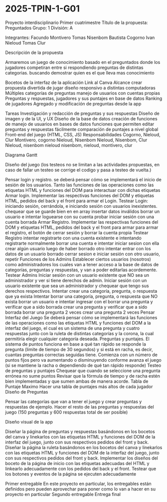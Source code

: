 # 2025-TPIN-1-G01

Proyecto interdisciplinario
Primer cuatrimestre
Título de la propuesta: Preguntados                                                Grupo: 1 División: A

Integrantes:
Facundo Montivero
Tomas Nisenbom
Bautista Cogorno
Ivan Nieloud
Tomas Clur




Descripción de la propuesta

Armaremos un juego de conocimiento basado en el preguntados donde los jugadores competiran entre si respondiendo preguntas de distintas categorias. buscando demostrar quien es el que lleva mas conocimiento














Bocetos de la interfaz de la aplicación
Link al Canva
Alcance
crear propuesta divertida de jugar
diseño responsivo a distintas computadoras
Múltiples categorías de preguntas
manejo de usuarios con cuentas propias
Preguntas y respuestas, jugadores y sus puntajes en base de datos
Ranking de jugadores
Agregado y modificación de preguntas desde la app

Tareas
Investigación y redacción de preguntas y sus respuestas
Diseño de imagen y de la UI, y UX
Diseño de la base de datos 
creación de funciones de manejo de usuarios en bases de datos
funciones que permiten editar preguntas y respuestas fácilmente
comparación de puntajes a nivel global
Front-end del juego (HTML, CSS, JS)
Responsabilidades
Cogorno, Nieloud, Clur
Montivero, cogorno
Nieloud, Nisenbom
Nieloud, Nisenbom, Clur
Nieloud, nisenbom
nieloud
nisenbom, nieloud, montivero, clur

Diagrama Gantt




Diseño del juego
(los testeos no se limitan a las actividades propuestas, en caso de fallar un testeo se corrige el codigo y pasa a testeo de vuelta.)

Pensar login y registro. se deberá pensar cómo se implementará el inicio de sesión de los usuarios. Tanto las funciones de las operaciones como las etiquetas HTML y funciones del DOM para interactuar con dichas etiquetas
Armar login. Implementar las respectivas funciones del DOM y etiquetas HTML, pedidos del back y el front para armar el Login. 
Testear Login: 
iniciando sesión, cerrándola, e iniciando sesión con usuarios inexistentes.
chequear que se guarde bien en en array
insertar datos inválidos
borrar un usuario e intentar loguearse con su cuenta
probar iniciar sesión con una cuenta borrada
Armar Registro. Implementar las respectivas funciones del DOM y etiquetas HTML, pedidos del back y el front para armar para armar el registro, el botón de cerrar sesión y borrar la cuenta propia
Testear Registro 
intentar registrarte con una cuenta existente e intentando registrarte normalmente
borrar una cuenta e intentar iniciar sesion con ella
crear algún usuario luego de haber borrado otro
intentar entrar con los datos de un usuario borrado
cerrar sesion e iniciar sesión con otro usuario, repetir
Funciones de los Admins Establecer ciertos usuarios (nosotros) como administradores los cuales van a tener acceso a la base de datos de categorías, preguntas y respuestas, y van a poder editarlas acordemente.
Testear Admins
Iniciar sesión con un usuario existente que NO sea un administrador y ver si tiene derechos de admin. 
Iniciar sesión con un usuario existente que sea un administrador y chequear que tengo sus derechos respectivos.
Intentar crear una categoría, pregunta, o respuesta que ya exista
Intentar borrar una categoría, pregunta, o respuesta que NO exista
borrar un usuario e intentar ingresar con el
borrar una pregunta y verificar que a sido borrada
crear una pregunta y verificar que a sido borrada
borrar una pregunta 2 veces
crear una pregunta 2 veces
Pensar Interfaz del Juego Se deberá pensar cómo se implementará las funciones de las operaciones como las etiquetas HTML y funciones del DOM a la interfaz del juego, el cual es un sistema de una pregunta y cuatro respuestas junto con la ruleta de distintas categorías y la corona, la cual permitiría elegir cualquier categoría deseada.
Preguntas y puntajes. El sistema de puntos funciona en base a qué tan rápido se responde la pregunta (limite de tiempo de 30 segundos) y si está en racha, es decir, cuantas preguntas correctas seguidas tiene. Comienza con un número de puntos fijos pero va aumentando o disminuyendo conforme avanza el juego (si se mantiene la racha o dependiendo de qué tan rápido responde)
Testeo de preguntas y puntajes
Chequear que cuando se seleccione una pregunta errónea no sume puntos 
Revisar que la fórmula de tiempo y de racha estén bien implementadas y que sumen ambas de manera acorde.
 Tabla de Puntaje Maximo Hacer una tabla de puntajes más altos de cada jugador
Diseño de Preguntas

Pensar las categorías que van a tener el juego y crear preguntas y respuestas de ejemplo.
Hacer el resto de las preguntas y respuestas del juego (150 preguntas y 600 respuestas total de ser posible)

Diseño visual de la app

Diseñar la página de preguntas y respuestas basándonos en los bocetos del canva y linekarlos con las etiquetas HTML y funciones del DOM de la interfaz del juego, junto con sus respectivos pedidos del front y back.
Diseñar la página la ruleta basándonos en los bocetos del canva y linekarlos con las etiquetas HTML y funciones del DOM de la interfaz del juego, junto con sus respectivos pedidos del front y back.
Implementar los diseños del boceto de la página de inicio con las etiquetas adecuadas del HTML y linkearlo adecuadamente con los pedidos del back y el front. Testear que los botones y eventos de la página se ejecuten adecuadamente





Primer entregable 
En este proyecto en particular, los entregables están definidos pero pueden aprovechar para poner como lo van a hacer en su proyecto en particular
Segundo entregable
Entrega final 
